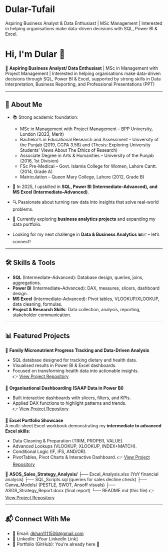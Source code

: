 # Dular-Tufail
Aspiring Business Analyst &amp; Data Enthusiast | MSc Management | Interested in helping organisations make data-driven decisions with SQL, Power BI &amp; Excel.
# Hi, I'm Dular 👋  

🎯 **Aspiring Business Analyst/ Data Enthusiast** | MSc in Management with Project Management | Interested in helping organisations make data-driven decisions through SQL, Power BI & Excel, supported by strong skills in Data Interpretation, Business Reporting, and Professional Presentations (PPT)

---

## 🌟 About Me  
- 📚 Strong academic foundation:  
  - MSc in Management with Project Management – BPP University, London (2023, Merit)  
  - Bachelor’s in Educational Research and Assessment – University of the Punjab (2019, CGPA 3.58)  and (Thesis: Exploring University Students' Views About The Ethics of Research)
  - Associate Degree in Arts & Humanities – University of the Punjab (2016, 1st Division)  
  - FSc Pre-Medical – Govt. Islamia College for Women, Lahore Cantt. (2014, Grade A)  
  - Matriculation – Queen Mary College, Lahore (2012, Grade B)  

- 🚀 In 2025, I upskilled in **SQL, Power BI (Intermediate–Advanced), and MS Excel (Intermediate–Advanced)**.  
- 🔍 Passionate about turning raw data into insights that solve real-world problems.  
- 🌱 Currently exploring **business analytics projects** and expanding my data portfolio.
- Looking for my next challenge in **Data & Business Analytics 📊📈** – let’s connect!  

---

## 🛠️ Skills & Tools  
- **SQL** (Intermediate–Advanced): Database design, queries, joins, aggregations.  
- **Power BI** (Intermediate–Advanced): DAX, measures, slicers, dashboard design.  
- **MS Excel** (Intermediate–Advanced): Pivot tables, VLOOKUP/XLOOKUP, data cleaning, formulas.  
- **Project & Research Skills**: Data collection, analysis, reporting, stakeholder communication.  

---

## 📊 Featured Projects  
🔹 **Family Micronutrient Progress Tracking and Data-Driven Analysis**  
- SQL database designed for tracking dietary and health data.  
- Visualised results in Power BI & Excel dashboards.  
- Focused on transforming health data into actionable insights.  
👉 [View Project Repository](#)  

🔹 **Organisational Dashboarding (SAAP Data in Power BI)**  
- Built interactive dashboards with slicers, filters, and KPIs.  
- Applied DAX functions to highlight patterns and trends.  
👉 [View Project Repository](#)

 🔹 **Excel Portfolio Showcase**    
A multi-sheet Excel workbook demonstrating my **intermediate to advanced Excel skills**:  
- Data Cleaning & Preparation (TRIM, PROPER, VALUE).  
- Advanced Lookups (VLOOKUP, XLOOKUP, INDEX+MATCH).  
- Conditional Logic (IF, IFS, AND/OR).  
- PivotTables, Pivot Charts & Interactive Dashboard.
👉 [View Project Repository](#)  

🔹 **ASOS_Sales_Strategy_Analysis/**
├── Excel_Analysis.xlsx          (YoY financial analysis)
├── SQL_Scripts.sql              (queries for sales decline check)
├── Canva_Models/                (PESTLE, SWOT, Ansoff visuals)
├── ASOS_Strategy_Report.docx    (final report)
└── README.md                    (this file)
👉 [View Project Repository](#)


---

## 📬 Connect With Me  
- 📧 Email: dkhan1111506@gmail.com 
- 💼 LinkedIn: [Your LinkedIn Link]  
- 📂 Portfolio (GitHub): You’re already here 🚀  
